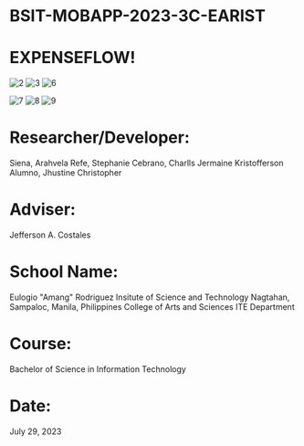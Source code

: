 # BSIT-MOBAPP-2023-3C-EARIST

# EXPENSEFLOW!
![2](https://github.com/hellno2002/BSIT-MOBAPP-2023-3C-EARIST/assets/140881099/7799da9c-cd52-478f-be69-0df859a12e0f)
![3](https://github.com/hellno2002/BSIT-MOBAPP-2023-3C-EARIST/assets/140881099/8c636d04-2c13-41a6-8738-c5a7b444d828)
![6](https://github.com/hellno2002/BSIT-MOBAPP-2023-3C-EARIST/assets/140881099/1df04e7b-70af-404f-8ae8-6cf0043900cf)


![7](https://github.com/hellno2002/BSIT-MOBAPP-2023-3C-EARIST/assets/140881099/af3d025c-c112-4b48-8540-8fb3976c4da3)
![8](https://github.com/hellno2002/BSIT-MOBAPP-2023-3C-EARIST/assets/140881099/d4558c58-a3a5-4477-9888-9633dcb96d45)
![9](https://github.com/hellno2002/BSIT-MOBAPP-2023-3C-EARIST/assets/140881099/3ca716b7-ae10-4b75-824c-8cb68f61f311)

# Researcher/Developer:
Siena, Arahvela
Refe, Stephanie
Cebrano, Charlls Jermaine Kristofferson
Alumno, Jhustine Christopher

# Adviser:
Jefferson A. Costales

# School Name:
Eulogio "Amang" Rodriguez Insitute of Science and Technology Nagtahan, Sampaloc, Manila, Philippines College of Arts and Sciences ITE Department

# Course:
Bachelor of Science in Information Technology

# Date:
July 29, 2023
